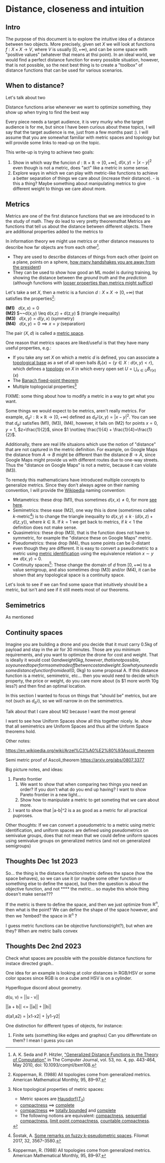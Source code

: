 # Distance, closeness and intuition

## Intro

The purpose of this document is to explore the intuitive idea of a distance between two objects. More precisely, given set $X$ we will look at functions $f : X \times X \rightarrow V$, where $V$ is usually $[0, + \infty)$, and can be some space with "positive values" (whatever that means at thsi point). In an ideal world, we would find a perfect distance function for every possible situation, however, that is not possible, so the next best thing is to create a "toolbox" of distance functions that can be used for various scenarios.

## When to distance?

Let's talk about two 

Distance functions arise whenever we want to optimize something, they show up when trying to find the best way 


Every piece needs a target audience, it is very murky who the target audience is for me, but since I have been curious about these topics, I will say that the target audience is me, just from a few months past :). I will assume that you are somewhat familiar with metric spaces and topology but will provide some links to read-up on the topic.

This write-up is trying to achieve two goals:
1. Show in which way the funcion $d:\mathbb{R}\times \mathbb{R} \rightarrow [0, +\infty]$, $d(x,y)=|x-y|^2$ even though is not a metric, does "act" like a metric in some sense.
2. Explore ways in which we can play with metric-like functions to achieve a better separation of things we care about (increase their distance). - is this a thing? Maybe something about manipulating metrics to give different weight to things we care about more.



## Metrics

Metrics are one of the first distance functions that we are introduced to in the study of math. They do lead to very pretty theoremsthat Metrics are functions that tell us about the distance between different objects. There are additional properties added to the metrics to

In information theory we might use metrics or other distance measures to describe how far objects are from each other[^2].

* They are used to describe distances of things from each other (point on a plane, points on a sphere, [how many handshakes you are away from the president](https://en.wikipedia.org/wiki/Six_degrees_of_separation))
* They can be used to show how good an ML model is during training, by showing the distance between the _ground truth_ and the _prediction_ (although functions with [looser properties than metrics might suffice]())

Let's take a set $X$, then a metric is a funcion $d : X \times X \rightarrow [0, +\infty)$ that satisfies the properties[^4]:

**(M1)** $~~d(x,x) = 0$ <br>
**(M2)** $~~d(x,y) \leq d(x,z) + d(z,y) $ (triangle inequality) <br>
**(M3)** $~~d(x,y) = d(y,x)$ (symmetry) <br>
**(M4)** $~~d(x,y) = 0 \implies x = y$ (separation)

The pair $(X, d)$ is called a [metric space](https://en.wikipedia.org/wiki/Metric_space). 

One reason that metrics spaces are liked/useful is that they have many useful properties, e.g.:
* If you take any set $X$ on which a metric $d$ is defined, you can associate a [topological base](https://en.wikipedia.org/wiki/Base_(topology)) as a set of all open balls $B_r(x) = \{y \in X: d(x,y)<r \}$, which defines a [topology](https://en.wikipedia.org/wiki/Topology) on $X$ in which every open set $U=\bigcup_{x\in U} B_{r(x)}(x)$ 
* The [Banach fixed-point theorem](https://en.wikipedia.org/wiki/Banach_fixed-point_theorem)
* Multiple toplogocial properties[^1]

FIXME: some thing about how to modify a metric in a way to get what you want.


Some things we would expect to be metrics, aren't really metrics. For example, $d_{a^2}: \mathbb{R}\times \mathbb{R} \rightarrow [0,+\infty)$ defined as $d_{a^2}(x,y)=|x-y|^2$. You can see that $d_{a^2}$ satisfies (M1), (M3), (M4), however, it fails on (M2) for points $x=0$, $y=1$, $z=\frac{1}{2}$, since $1 \not\leq \frac{1}{4} + \frac{1}{4}=\frac{1}{2}$.

Additionally, there are real life situaions which use the notion of "distance" that are not captured in the metric definition. For example, on Google Maps the distance from $A\rightarrow B$ might be different than the distance $B\rightarrow A$, since Google Maps might provide us with different routes due to one-way streets. Thus the "distance on Google Maps" is not a metric, because it can violate (M3). 

To remedy this mathematicians have introduced multiple concepts to generalize metrics. Since they don't always agree on their naming convention, I will provide the [Wikipedia](https://en.wikipedia.org/wiki/Metric_space#Generalizations_of_metric_spaces) naming convention:
* Metametrics: these drop (M1), thus sometimes $d(x,x)\neq 0$, for more [see here](https://en.wikipedia.org/wiki/Metric_space#Metametrics_or_partial_metrics).
* Semimetrics: these ease (M2), one way this is done (sometimes called $k$-metric[^3]) is to change the triangle inequality to $d(x,y) \leq k \cdot (d(x,z) + d(z,y))$, where $k\in\mathbb{R}$. If $k=1$ we get back to metrics, if $k<1$ the definition does not make sense.
* Quasimetrics: these drop (M3), that is the function does not have to symmetric, for example  the "distance these on Google Maps" metric.
* Pseudometrics: these drop (M4), thus some points can be 0-distant even though they are different. It is easy to convert a pseudometric to a metric using [metric identification](https://en.wikipedia.org/wiki/Pseudometric_space#Metric_identification) using the equivalence relation $x \sim y \iff d(x,y)=0$.
* Continuity spaces[^4]: These change the domain of $d$ from $[0, +\infty)$ to a value semigroup, and also sometimes drop (M3) and/or (M4), it can be shown that any topological space is a continuity space.

Let's look to see if we can find some space that intuitively should be a metric, but isn't and see if it still meets most of our theorems.

## Semimetrics

As mentioned 

## Continuity spaces

Imagine you are building a drone and you decide that it must carry 0.5kg of payload and stay in the air for 30 minutes. Those are you minimum requirements, and you want to optimize the drone for cost and weight. That is ideally it would cost $0 and weight 0kg, however, that is not possible, so you need to perform some tradeoff betwen cost and weight. So what you need is some distance function from ideal ($0, 0kg) to some proposal A. If this distance function is a metric, semimetric, etc... then you would need to decide which property, the price or weight, do you care more about (is $1 more worth 10g less?) and then find an optimal location. 

In this section I wanted to focus on things that "should be" metrics, but are not (such as $d_{a^2}$), so we will narrow in on the semimetrics. 


Talk about that I care about M2 because I want the most general 

I want to see how Uniform Spaces show all this together nicely. Ie. show that all semimetrics are Uniform Spaces and thus all the Unform Space theorems hold.



[^1]: Nice topological properties of metric spaces: 
    * Metric spaces are [Hausdorf($T_2$)](https://en.wikipedia.org/wiki/Hausdorff_space)
    * [compactness](https://en.wikipedia.org/wiki/Compact_space) $\implies$ [complete](https://en.wikipedia.org/wiki/Complete_metric_space)
    * [compactness](https://en.wikipedia.org/wiki/Compact_space) $\iff$ [totally bounded](https://en.wikipedia.org/wiki/Totally_bounded_space) and [complete](https://en.wikipedia.org/wiki/Complete_metric_space)
    * The following notions are equivalent: [compactness](https://en.wikipedia.org/wiki/Compact_space), [sequential compactness](https://en.wikipedia.org/wiki/Sequentially_compact_space), [limit point compactness](https://en.wikipedia.org/wiki/Limit_point_compact), [countable compactness](https://en.wikipedia.org/wiki/Countably_compact_space).

[^2]: A. K. Seda and P. Hitzler, ["Generalized Distance Functions in the Theory of Computation"](https://people.cs.ksu.edu/~hitzler/pub/SH07CJ.pdf) in The Computer Journal, vol. 53, no. 4, pp. 443-464, May 2010, doi: 10.1093/comjnl/bxm108. 
[^3]: Šostak, A. [Some remarks on fuzzy k-pseudometric spaces](https://www.pmf.ni.ac.rs/filomat-content/2018/32-10/32-10-16-6697.pdf). Filomat 2017, 32, 3567–3580. 
[^4]: Kopperman, R. (1988) All topologies come from generalized metrics. American Mathematical Monthly, 95, 89–97.

[^5]: Inframetric, Round Trip Delay  https://citeseerx.ist.psu.edu/doc/10.1.1.113.6748



Other notes:

https://en.wikipedia.org/wiki/Arzel%C3%A0%E2%80%93Ascoli_theorem

Semi metric proof of Ascoli_theorem
https://arxiv.org/abs/0807.3377



Big picture notes, and ideas:
1. Pareto frontier  
   1. We want to show that when comparing two things you need an order? If you don't what do you end up having? I want to show Pareto frontier in a new light...
   1. Show how to manipulate a metric to get someting that we care about more.
2. I want to show that |a-b|^2 is a as good as a metric for all practical puproses.


Other thoughts:
If we can convert a pseudometric to a metric using metric identification, and uniform spaces are defined using pseudometrics on semivalue groups, does that not mean that we could define uniform spaces using semivalue groups on generalized metrics (and not on generalized semigroups)

## Thoughts Dec 1st 2023

So... the thing is the distance function/metric defines the space (how the space behaves), so we can use it (or maybe some other function or something else to define the space), but then the question is about the objective function, and not  **** the metric... so maybe this whole thing doesn't make sense???

If the metric is there to define the space, and then we just optimize from $\mathbb{R}^n$, then what is the point? We can define the shape of the space however, and then we ?embed? the space in $\mathbb{R}^n$ ?

I guess metric functions can be objective functions(right?), but when are they?
When are metric balls convex  

## Thoughts Dec 2nd 2023

Check what spaces are possible with the possible distance functions for instace directed graph..

One idea for an example is looking at color distances in RGB/HSV or some color spaces since RGB is on a cube amd HSV is on a cylinder.

HyperRogue discord about geometry.

d(u, v) = ||u - v||

||a + b|| <= ||a|| + ||b||

d(a1,a2) = |x1-x2| + |y1-y2|

One distinction for different types of objects, for instance:

1. Finite sets (something like edges and graphss)
    Can you differentiate on them?
    I mean I guess you can